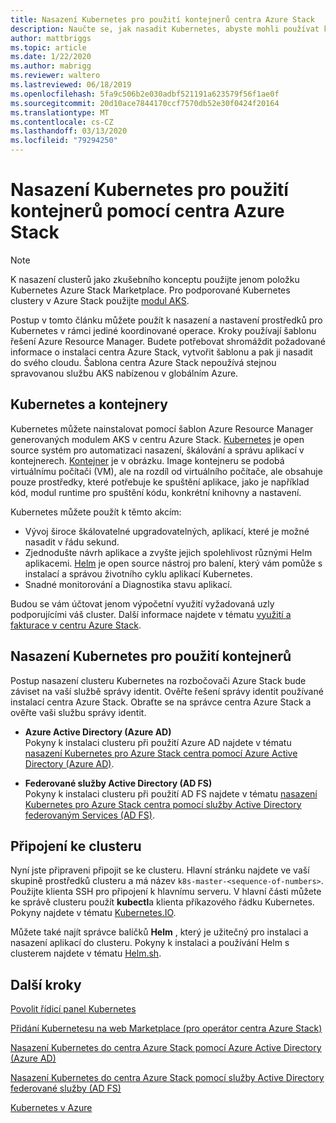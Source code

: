 ```yaml
---
title: Nasazení Kubernetes pro použití kontejnerů centra Azure Stack
description: Naučte se, jak nasadit Kubernetes, abyste mohli používat kontejnery pomocí centra Azure Stack.
author: mattbriggs
ms.topic: article
ms.date: 1/22/2020
ms.author: mabrigg
ms.reviewer: waltero
ms.lastreviewed: 06/18/2019
ms.openlocfilehash: 5fa9c506b2e030adbf521191a623579f56f1ae0f
ms.sourcegitcommit: 20d10ace7844170ccf7570db52e30f0424f20164
ms.translationtype: MT
ms.contentlocale: cs-CZ
ms.lasthandoff: 03/13/2020
ms.locfileid: "79294250"
---
```

# <a name="deploy-kubernetes-to-use-containers-with-azure-stack-hub"></a>Nasazení Kubernetes pro použití kontejnerů pomocí centra Azure Stack

> [!Note]  
> K nasazení clusterů jako zkušebního konceptu použijte jenom položku Kubernetes Azure Stack Marketplace. Pro podporované Kubernetes clustery v Azure Stack použijte [modul AKS](azure-stack-kubernetes-aks-engine-overview.md).

Postup v tomto článku můžete použít k nasazení a nastavení prostředků pro Kubernetes v rámci jediné koordinované operace. Kroky používají šablonu řešení Azure Resource Manager. Budete potřebovat shromáždit požadované informace o instalaci centra Azure Stack, vytvořit šablonu a pak ji nasadit do svého cloudu. Šablona centra Azure Stack nepoužívá stejnou spravovanou službu AKS nabízenou v globálním Azure.

## <a name="kubernetes-and-containers"></a>Kubernetes a kontejnery

Kubernetes můžete nainstalovat pomocí šablon Azure Resource Manager generovaných modulem AKS v centru Azure Stack. [Kubernetes](https://kubernetes.io) je open source systém pro automatizaci nasazení, škálování a správu aplikací v kontejnerech. [Kontejner](https://www.docker.com/what-container) je v obrázku. Image kontejneru se podobá virtuálnímu počítači (VM), ale na rozdíl od virtuálního počítače, ale obsahuje pouze prostředky, které potřebuje ke spuštění aplikace, jako je například kód, modul runtime pro spuštění kódu, konkrétní knihovny a nastavení.

Kubernetes můžete použít k těmto akcím:

- Vývoj široce škálovatelné upgradovatelných, aplikací, které je možné nasadit v řádu sekund. 
- Zjednodušte návrh aplikace a zvyšte jejich spolehlivost různými Helm aplikacemi. [Helm](https://github.com/kubernetes/helm) je open source nástroj pro balení, který vám pomůže s instalací a správou životního cyklu aplikací Kubernetes.
- Snadné monitorování a Diagnostika stavu aplikací.

Budou se vám účtovat jenom výpočetní využití vyžadovaná uzly podporujícími váš cluster. Další informace najdete v tématu [využití a fakturace v centru Azure Stack](../operator/azure-stack-billing-and-chargeback.md).

## <a name="deploy-kubernetes-to-use-containers"></a>Nasazení Kubernetes pro použití kontejnerů

Postup nasazení clusteru Kubernetes na rozbočovači Azure Stack bude záviset na vaší službě správy identit. Ověřte řešení správy identit používané instalací centra Azure Stack. Obraťte se na správce centra Azure Stack a ověřte vaši službu správy identit.

- **Azure Active Directory (Azure AD)**  
Pokyny k instalaci clusteru při použití Azure AD najdete v tématu [nasazení Kubernetes pro Azure Stack centra pomocí Azure Active Directory (Azure AD)](azure-stack-solution-template-kubernetes-azuread.md).

- **Federované služby Active Directory (AD FS)**  
Pokyny k instalaci clusteru při použití AD FS najdete v tématu [nasazení Kubernetes pro Azure Stack centra pomocí služby Active Directory federovaným Services (AD FS)](azure-stack-solution-template-kubernetes-adfs.md).

## <a name="connect-to-your-cluster"></a>Připojení ke clusteru

Nyní jste připraveni připojit se ke clusteru. Hlavní stránku najdete ve vaší skupině prostředků clusteru a má název `k8s-master-<sequence-of-numbers>`. Použijte klienta SSH pro připojení k hlavnímu serveru. V hlavní části můžete ke správě clusteru použít **kubectl**a klienta příkazového řádku Kubernetes. Pokyny najdete v tématu [Kubernetes.IO](https://kubernetes.io/docs/reference/kubectl/overview).

Můžete také najít správce balíčků **Helm** , který je užitečný pro instalaci a nasazení aplikací do clusteru. Pokyny k instalaci a používání Helm s clusterem najdete v tématu [Helm.sh](https://helm.sh/).

## <a name="next-steps"></a>Další kroky

[Povolit řídicí panel Kubernetes](azure-stack-solution-template-kubernetes-dashboard.md)

[Přidání Kubernetesu na web Marketplace (pro operátor centra Azure Stack)](../operator/azure-stack-solution-template-kubernetes-cluster-add.md)

[Nasazení Kubernetes do centra Azure Stack pomocí Azure Active Directory (Azure AD)](azure-stack-solution-template-kubernetes-azuread.md)

[Nasazení Kubernetes do centra Azure Stack pomocí služby Active Directory federované služby (AD FS)](azure-stack-solution-template-kubernetes-adfs.md)

[Kubernetes v Azure](https://docs.microsoft.com/azure/container-service/kubernetes/container-service-kubernetes-walkthrough)
